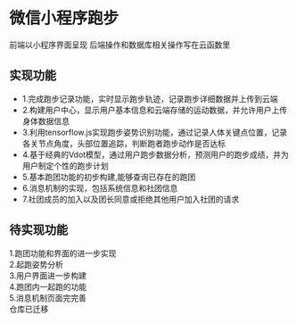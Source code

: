 # 微信小程序跑步
前端以小程序界面呈现
后端操作和数据库相关操作写在云函数里
## 实现功能
* 1.完成跑步记录功能，实时显示跑步轨迹，记录跑步详细数据并上传到云端
* 2.构建用户中心，显示用户基本信息和云端存储的运动数据，并允许用户上传身体数据信息
* 3.利用tensorflow.js实现跑步姿势识别功能，通过记录人体关键点位置，记录各关节点角度，头部位置追踪，判断跑者跑步动作是否达标
* 4.基于经典的Vdot模型，通过用户跑步数据分析，预测用户的跑步成绩，并为用户制定个性的跑步计划
* 5.基本跑团功能的初步构建,能够查询已存在的跑团
* 6.消息机制的实现，包括系统信息和社团信息
* 7.社团成员的加入以及团长同意或拒绝其他用户加入社团的请求
## 待实现功能
1.跑团功能和界面的进一步实现<br>
2.起跑姿势分析<br>
3.用户界面进一步构建<br>
4.跑团内一起跑的功能<br>
5.消息机制页面完完善<br>
仓库已迁移
